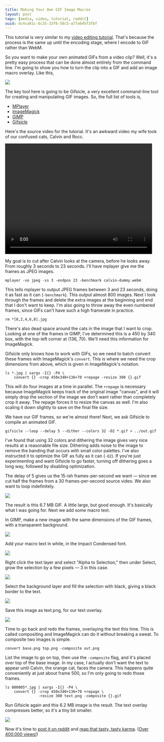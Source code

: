 ```yaml
---
title: Making Your Own GIF Image Macros
layout: post
tags: [media, video, tutorial, reddit]
uuid: dc4ca81c-6c35-33f6-58c5-a77a645f3fbf
---
```


This tutorial is very similar to my [video editing tutorial][vtut].
That's because the process is the same up until the encoding stage,
where I encode to GIF rather than WebM.

So you want to make your own animated GIFs from a video clip? Well,
it's a pretty easy process that can be done almost entirely from the
command line. I'm going to show you how to turn the clip into a GIF
and add an image macro overlay. Like this,

![](https://s3.amazonaws.com/nullprogram/calvin/calvin-macro.gif)

The key tool here is going to be Gifsicle, a very excellent
command-line tool for creating and manipulating GIF images. So, the
full list of tools is,

  * [MPlayer](http://www.mplayerhq.hu/)
  * [ImageMagick](http://www.imagemagick.org/)
  * [GIMP](http://www.gimp.org/)
  * [Gifsicle](http://www.lcdf.org/gifsicle/)

Here's the source video for the tutorial. It's an awkward video my
wife took of our confused cats, Calvin and Rocc.

<video src="https://s3.amazonaws.com/nullprogram/calvin/calvin-dummy.webm"
       width="480" height="360" controls="controls"/>

My goal is to cut after Calvin looks at the camera, before he looks
away. From roughly 3 seconds to 23 seconds. I'll have mplayer give me
the frames as JPEG images.

    mplayer -vo jpeg -ss 3 -endpos 23 -benchmark calvin-dummy.webm

This tells mplayer to output JPEG frames between 3 and 23 seconds,
doing it as fast as it can (`-benchmark`). This output almost 800
images. Next I look through the frames and delete the extra images at
the beginning and end that I don't want to keep. I'm also going to
throw away the even numbered frames, since GIFs can't have such a high
framerate in practice.

    rm *[0,2,4,6,8].jpg

There's also dead space around the cats in the image that I want to
crop. Looking at one of the frames in GIMP, I've determined this is a
450 by 340 box, with the top-left corner at (136, 70). We'll need
this information for ImageMagick.

Gifsicle only knows how to work with GIFs, so we need to batch convert
these frames with ImageMagick's `convert`. This is where we need the
crop dimensions from above, which is given in ImageMagick's notation.

    ls *.jpg | xargs -I{} -P4 \
        convert {} -crop 450x340+136+70 +repage -resize 300 {}.gif

This will do four images at a time in parallel. The `+repage` is
necessary because ImageMagick keeps track of the original image
"canvas", and it will simply drop the section of the image we don't
want rather than completely crop it away. The repage forces it to
resize the canvas as well. I'm also scaling it down slightly to save
on the final file size.

We have our GIF frames, so we're almost there! Next, we ask Gifsicle
to compile an animated GIF.

    gifsicle --loop --delay 5 --dither --colors 32 -O2 *.gif > ../out.gif

I've found that using 32 colors and dithering the image gives very
nice results at a reasonable file size. Dithering adds noise to the
image to remove the banding that occurs with small color palettes.
I've also instructed it to optimize the GIF as fully as it can
(`-O2`). If you're just experimenting and want Gifsicle to go faster,
turning off dithering goes a long way, followed by disabling
optimization.

The delay of 5 gives us the 15-ish frames-per-second we want — since
we cut half the frames from a 30 frames-per-second source video. We
also want to loop indefinitely.

![](https://s3.amazonaws.com/nullprogram/calvin/calvin-dummy.gif)

The result is this 6.7 MB GIF. A little large, but good enough. It's
basically what I was going for. Next we add some macro text.

In GIMP, make a new image with the same dimensions of the GIF frames,
with a transparent background.

![](/img/gif-tutorial/blank.png)

Add your macro text in white, in the Impact Condensed font.

![](/img/gif-tutorial/text1.png)

Right click the text layer and select "Alpha to Selection," then under
Select, grow the selection by a few pixels — 3 in this case.

![](/img/gif-tutorial/text2.png)

Select the background layer and fill the selection with black, giving
a black border to the text.

![](/img/gif-tutorial/text3.png)

Save this image as text.png, for our text overlay.

![](/img/gif-tutorial/text.png)

Time to go back and redo the frames, overlaying the text this
time. This is called compositing and ImageMagick can do it without
breaking a sweat. To composite two images is simple.

    convert base.png top.png -composite out.png

List the image to go on top, then use the `-composite` flag, and it's
placed over top of the base image. In my case, I actually don't want
the text to appear until Calvin, the orange cat, faces the camera.
This happens quite conveniently at just about frame 500, so I'm only
going to redo those frames.

    ls 000005*.jpg | xargs -I{} -P4 \
        convert {} -crop 450x340+136+70 +repage \
                   -resize 300 text.png -composite {}.gif

Run Gifsicle again and this 6.2 MB image is the result. The text
overlay compresses better, so it's a tiny bit smaller.

![](https://s3.amazonaws.com/nullprogram/calvin/calvin-macro.gif)

Now it's time to [post it on reddit][reddit1] and
[reap that tasty, tasty karma][reddit2].
([Over 400,000 views!][imgur])


[vtut]: /blog/2011/11/28/
[reddit1]: http://www.reddit.com/r/funny/comments/s481d/
[reddit2]: http://www.reddit.com/r/lolcats/comments/s47qa/
[imgur]: http://imgur.com/2WhBf
